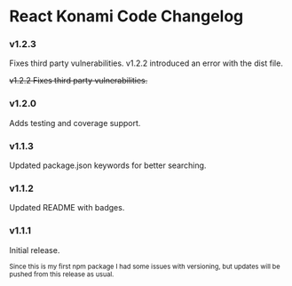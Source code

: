 # React Konami Code Changelog

### v1.2.3
Fixes third party vulnerabilities. v1.2.2 introduced an error with the dist file.

~~v1.2.2
Fixes third party vulnerabilities.~~

### v1.2.0
Adds testing and coverage support.

### v1.1.3
Updated package.json keywords for better searching.

### v1.1.2
Updated README with badges.

### v1.1.1
Initial release.

<small>Since this is my first npm package I had some issues with versioning, but updates will be pushed from this release as usual.</small>
